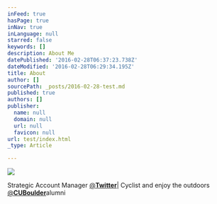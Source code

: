 ```yaml
---
inFeed: true
hasPage: true
inNav: true
inLanguage: null
starred: false
keywords: []
description: About Me
datePublished: '2016-02-28T06:37:23.738Z'
dateModified: '2016-02-28T06:29:34.195Z'
title: About
author: []
sourcePath: _posts/2016-02-28-test.md
published: true
authors: []
publisher:
  name: null
  domain: null
  url: null
  favicon: null
url: test/index.html
_type: Article

---
```

![](https://the-grid-user-content.s3-us-west-2.amazonaws.com/9a2b5a4e-3ee6-407e-bacb-e91d75d07559.jpg)

Strategic Account Manager [@**Twitter**][0]| Cyclist and enjoy the outdoors [@**CUBoulder**][1]alumni

[0]: https://twitter.com/Twitter
[1]: https://twitter.com/CUBoulder